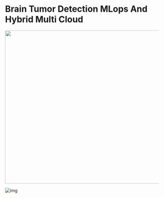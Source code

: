 # Brain Tumor Detection MLops And Hybrid Multi Cloud
<p align="center">
  <img width="900" height="500" src="https://miro.medium.com/max/3840/1*9LhY5T6R3YtrAlA3c7nxyg.gif">
</p>

![img](https://miro.medium.com/max/3840/1*9LhY5T6R3YtrAlA3c7nxyg.gif)

